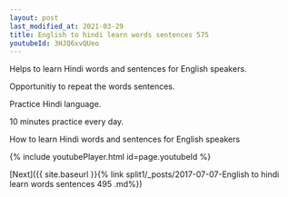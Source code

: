 ```yaml
---
layout: post
last_modified_at: 2021-03-29
title: English to hindi learn words sentences 575 
youtubeId: 3HJQ6xvQUeo
---
```

 
 
Helps to learn Hindi words and sentences for English speakers.

Opportunitiy to repeat the words sentences. 

Practice Hindi language. 
 
10 minutes practice every day. 
 
How to learn Hindi words and sentences for English speakers 
 
{% include youtubePlayer.html id=page.youtubeId %}
 
 
[Next]({{ site.baseurl }}{% link  split1/_posts/2017-07-07-English to hindi learn words sentences 495 .md%})
 
